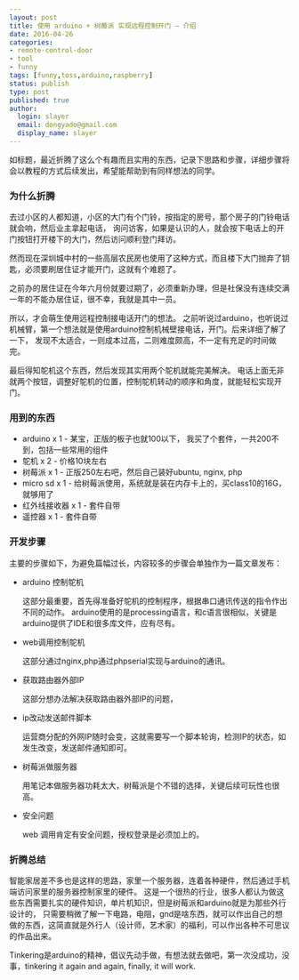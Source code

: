 ```yaml
---
layout: post
title: 使用 arduino + 树莓派 实现远程控制开门 — 介绍
date: 2016-04-26
categories:
- remote-control-door
- tool
- funny
tags: [funny,toss,arduino,raspberry]
status: publish
type: post
published: true
author:
  login: slayer
  email: dongyado@gmail.com
  display_name: slayer
---
```

如标题，最近折腾了这么个有趣而且实用的东西，记录下思路和步骤，详细步骤将会以教程的方式后续发出，希望能帮助到有同样想法的同学。

### 为什么折腾
去过小区的人都知道，小区的大门有个门铃，按指定的房号，那个房子的门铃电话就会响，然后业主拿起电话，
询问访客，如果是认识的人，就会按下电话上的开门按钮打开楼下的大门，然后访问顺利登门拜访。

然而现在深圳城中村的一些高层农民房也使用了这种方式，而且楼下大门抛弃了钥匙，必须要刷居住证才能开门，这就有个难题了。

之前办的居住证在今年六月份就要过期了，必须重新办理，但是社保没有连续交满一年的不能办居住证，很不幸，我就是其中一员。

所以，才会萌生使用远程控制接电话开门的想法。
之前听说过arduino，也听说过机械臂，第一个想法就是使用arduino控制机械壁接电话，开门。后来详细了解了一下，
发现不太适合，一则成本过高，二则难度颇高，不一定有充足的时间做完。

最后得知鸵机这个东西，然后发现其实用两个鸵机就能完美解决。
电话上面无非就两个按钮，调整好鸵机的位置，控制鸵机转动的顺序和角度，就能轻松实现开门。

### 用到的东西

* arduino x 1 - 某宝，正版的板子也就100以下， 我买了个套件，一共200不到，包括一些常用的组件
* 鸵机 x 2 - 价格10块左右
* 树莓派 x 1 - 正版250左右吧，然后自己装好ubuntu, nginx, php
* micro sd x 1 - 给树莓派使用，系统就是装在内存卡上的，买class10的16G，就够用了
* 红外线接收器 x 1 - 套件自带
* 遥控器 x 1 - 套件自带

### 开发步骤

主要的步骤如下，为避免篇幅过长，内容较多的步骤会单独作为一篇文章发布：

* arduino 控制鸵机

  这部分最重要，首先得准备好鸵机的控制程序，根据串口通讯传送的指令作出不同的动作。
arduino使用的是processing语言，和c语言很相似，关键是arduino提供了IDE和很多库文件，应有尽有。
  
* web调用控制鸵机

  这部分通过nginx,php通过phpserial实现与arduino的通讯。

* 获取路由器外部IP

  这部分想办法解决获取路由器外部IP的问题，

* ip改动发送邮件脚本

  运营商分配的外网IP随时会变，这就需要写一个脚本轮询，检测IP的状态，如发生改变，发送邮件通知即可。

* 树莓派做服务器

  用笔记本做服务器功耗太大，树莓派是个不错的选择，关键后续可玩性也很高。

* 安全问题

  web 调用肯定有安全问题，授权登录是必须加上的。

### 折腾总结

智能家居差不多也是这样的思路，家里一个服务器，连着各种硬件，然后通过手机端访问家里的服务器控制家里的硬件。
这是一个很热的行业，很多人都认为做这些东西需要扎实的硬件知识，单片机知识，但是树莓派和arduino就是为那些外行设计的，
只需要稍微了解一下电路，电阻，gnd是啥东西，就可以作出自己的想做的东西，这简直就是外行人（设计师，艺术家）的福利，可以作出各种不可思议的作品出来。

Tinkering是arduino的精神，倡议先动手做，有想法就去做吧，第一次没成功，没事，tinkering it again and again, finally, it will work.
